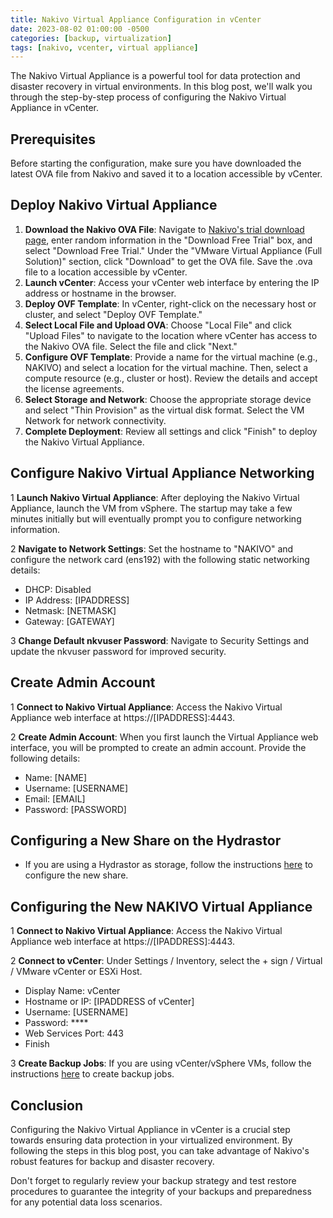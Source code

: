 ```yaml
---
title: Nakivo Virtual Appliance Configuration in vCenter
date: 2023-08-02 01:00:00 -0500
categories: [backup, virtualization]
tags: [nakivo, vcenter, virtual appliance]
---
```


The Nakivo Virtual Appliance is a powerful tool for data protection and disaster recovery in virtual environments. In this blog post, we'll walk you through the step-by-step process of configuring the Nakivo Virtual Appliance in vCenter.

## Prerequisites

Before starting the configuration, make sure you have downloaded the latest OVA file from Nakivo and saved it to a location accessible by vCenter.

## Deploy Nakivo Virtual Appliance

1. **Download the Nakivo OVA File**: Navigate to [Nakivo's trial download page](https://www.nakivo.com/resources/download/trial-download/), enter random information in the "Download Free Trial" box, and select "Download Free Trial." Under the "VMware Virtual Appliance (Full Solution)" section, click "Download" to get the OVA file. Save the .ova file to a location accessible by vCenter.<br>
2. **Launch vCenter**: Access your vCenter web interface by entering the IP address or hostname in the browser.<br>
3. **Deploy OVF Template**: In vCenter, right-click on the necessary host or cluster, and select "Deploy OVF Template."<br>
4. **Select Local File and Upload OVA**: Choose "Local File" and click "Upload Files" to navigate to the location where vCenter has access to the Nakivo OVA file. Select the file and click "Next."<br>
5. **Configure OVF Template**: Provide a name for the virtual machine (e.g., NAKIVO) and select a location for the virtual machine. Then, select a compute resource (e.g., cluster or host). Review the details and accept the license agreements.<br>
6. **Select Storage and Network**: Choose the appropriate storage device and select "Thin Provision" as the virtual disk format. Select the VM Network for network connectivity.<br>
7. **Complete Deployment**: Review all settings and click "Finish" to deploy the Nakivo Virtual Appliance.<br>

## Configure Nakivo Virtual Appliance Networking

1 **Launch Nakivo Virtual Appliance**: After deploying the Nakivo Virtual Appliance, launch the VM from vSphere. The startup may take a few minutes initially but will eventually prompt you to configure networking information.<br>

2 **Navigate to Network Settings**: Set the hostname to "NAKIVO" and configure the network card (ens192) with the following static networking details:
   - DHCP: Disabled
   - IP Address: [IPADDRESS]
   - Netmask: [NETMASK]
   - Gateway: [GATEWAY]<br>

3 **Change Default nkvuser Password**: Navigate to Security Settings and update the nkvuser password for improved security.<br>

## Create Admin Account

1 **Connect to Nakivo Virtual Appliance**: Access the Nakivo Virtual Appliance web interface at https://[IPADDRESS]:4443.<br>

2 **Create Admin Account**: When you first launch the Virtual Appliance web interface, you will be prompted to create an admin account. Provide the following details:
   - Name: [NAME]
   - Username: [USERNAME]
   - Email: [EMAIL]
   - Password: [PASSWORD]

## Configuring a New Share on the Hydrastor

- If you are using a Hydrastor as storage, follow the instructions [here](https://blog.johnsonpremier.net/hydrastor_cifs_share/) to configure the new share.

## Configuring the New NAKIVO Virtual Appliance

1 **Connect to Nakivo Virtual Appliance**: Access the Nakivo Virtual Appliance web interface at https://[IPADDRESS]:4443.<br>

2 **Connect to vCenter**: Under Settings / Inventory, select the + sign / Virtual / VMware vCenter or ESXi Host.
   - Display Name: vCenter
   - Hostname or IP: [IPADDRESS of vCenter]
   - Username: [USERNAME]
   - Password: ****
   - Web Services Port: 443
   - Finish<br>
   
3 **Create Backup Jobs**: If you are using vCenter/vSphere VMs, follow the instructions [here](https://blog.johnsonpremier.net/nakivo_backup_jobs/) to create backup jobs.<br>



## Conclusion

Configuring the Nakivo Virtual Appliance in vCenter is a crucial step towards ensuring data protection in your virtualized environment. By following the steps in this blog post, you can take advantage of Nakivo's robust features for backup and disaster recovery.

Don't forget to regularly review your backup strategy and test restore procedures to guarantee the integrity of your backups and preparedness for any potential data loss scenarios.
